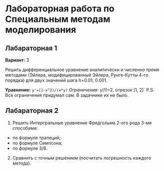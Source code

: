 # Лабораторная работа по Специальным методам моделирования

## Лабараторная 1

**Вариант:** 3

Решить дифференциальное уравнение аналитически и численно тремя методами (Эйлера, модифицированный Эйлера, Рунге-Кутты 4-го порядка) для двух значений шага h=0.01; 0.001.

**Уравнение:** `y'=(1-x^2)/(x*y)`
*Ограничения:* y(1)=2, отрезок [1, 2]`
P.S. Все ограничения придумал сам. В задачнике их не было.


## Лабараторная 2

1. Решить Интергральные уравнение Фредгольма 2-ого рода 3-мя способами:
* по формуле трапеций;
* по формуле Симпсона;
* по формуле 3/8.
2. Сравнить с точным решением (посчитать погрешность каждого метода).